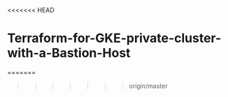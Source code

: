 <<<<<<< HEAD
# Terraform-for-GKE-private-cluster-with-a-Bastion-Host
=======

>>>>>>> origin/master
